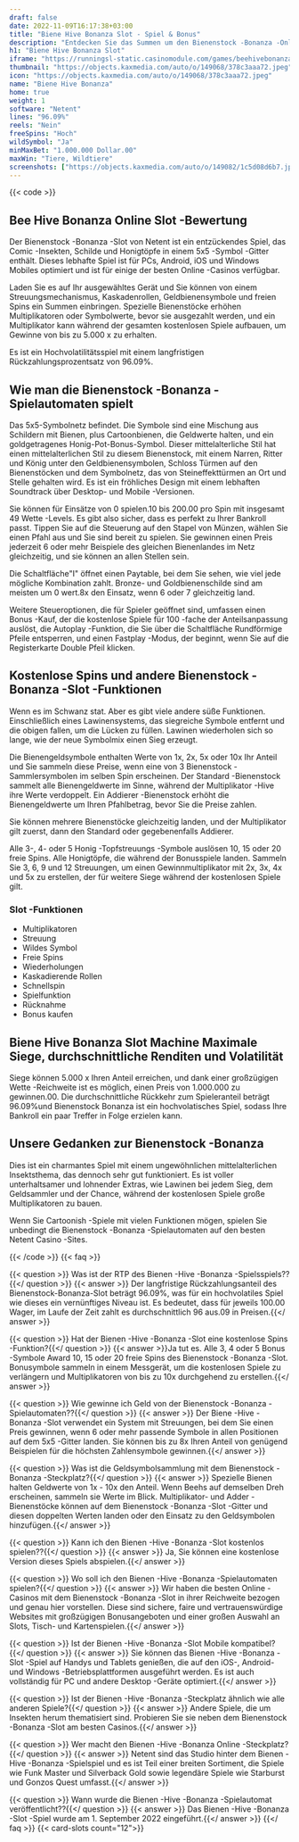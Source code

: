 ```yaml
---
draft: false
date: 2022-11-09T16:17:38+03:00
title: "Biene Hive Bonanza Slot - Spiel & Bonus"
description: "Entdecken Sie das Summen um den Bienenstock -Bonanza -Online Slot in unserem Bewertungen des Gameplays, der Funktionen und wo Sie es mit dem besten Casino -Bonus spielen können."
h1: "Biene Hive Bonanza Slot"
iframe: "https://runningsl-static.casinomodule.com/games/beehivebonanza-client/?gameId=beehivebonanza_not_mobile_sw&flashParams.wmode=opaque&showHomeButton=false&gameLocation=games%2Fbeehivebonanza-client%2F&preBuiltGameRulesSupported=false&server=https%3A%2F%2Frunningsl-game.casinomodule.com%2F&lang=en&sessId=DEMO-675a39004204421e8100&operatorId=rizk&statisticEndpointURL=https://gcs-prod.casinomodule.com/gcs/v1/reportData&logsId=3e81fe08-1381-4900-a42a-674702e1e3ab&loadStarted=1662375513167&giOperatorConfig=%7B%22gameId%22%3A%22beehivebonanza_not_mobile_sw%22%2C%22staticServer%22%3A%22https%3A%2F%2Frunningsl-static.casinomodule.com%2F%22%2C%22targetElement%22%3A%22netentgame%22%2C%22width%22%3A902%2C%22height%22%3A500%2C%22flashParams%22%3A%7B%22wmode%22%3A%22opaque%22%7D%2C%22showHomeButton%22%3Afalse%2C%22gameLocation%22%3A%22games%2Fbeehivebonanza-client%2F%22%2C%22preBuiltGameRulesSupported%22%3Afalse%2C%22server%22%3A%22https%3A%2F%2Frunningsl-game.casinomodule.com%2F%22%2C%22lang%22%3A%22en%22%2C%22sessId%22%3A%22DEMO-675a39004204421eXXXX%22%2C%22operatorId%22%3A%22rizk%22%7D&casinourl=https://www.bigwinboard.com&loadSeqNo=0"
thumbnail: "https://objects.kaxmedia.com/auto/o/149068/378c3aaa72.jpeg"
icon: "https://objects.kaxmedia.com/auto/o/149068/378c3aaa72.jpeg"
name: "Biene Hive Bonanza"
home: true
weight: 1
software: "Netent"
lines: "96.09%"
reels: "Nein"
freeSpins: "Hoch"
wildSymbol: "Ja"
minMaxBet: "1.000.000 Dollar.00"
maxWin: "Tiere, Wildtiere"
screenshots: ["https://objects.kaxmedia.com/auto/o/149082/1c5d08d6b7.jpeg"]
---
```


{{< code >}}<h2>Bee Hive Bonanza Online Slot -Bewertung</h2><p>Der Bienenstock -Bonanza -Slot von Netent ist ein entzückendes Spiel, das Comic -Insekten, Schilde und Honigtöpfe in einem 5x5 -Symbol -Gitter enthält. Dieses lebhafte Spiel ist für PCs, Android, iOS und Windows Mobiles optimiert und ist für einige der besten Online -Casinos verfügbar.</p><p>Laden Sie es auf Ihr ausgewähltes Gerät und Sie können von einem Streuungsmechanismus, Kaskadenrollen, Geldbienensymbole und freien Spins ein Summen einbringen. Spezielle Bienenstöcke erhöhen Multiplikatoren oder Symbolwerte, bevor sie ausgezahlt werden, und ein Multiplikator kann während der gesamten kostenlosen Spiele aufbauen, um Gewinne von bis zu 5.000 x zu erhalten.</p><p>Es ist ein Hochvolatilitätsspiel mit einem langfristigen Rückzahlungsprozentsatz von 96.09%. </p><h2>Wie man die Bienenstock -Bonanza -Spielautomaten spielt</h2><p>Das 5x5-Symbolnetz befindet. Die Symbole sind eine Mischung aus Schildern mit Bienen, plus Cartoonbienen, die Geldwerte halten, und ein goldgetragenes Honig-Pot-Bonus-Symbol. Dieser mittelalterliche Stil hat einen mittelalterlichen Stil zu diesem Bienenstock, mit einem Narren, Ritter und König unter den Geldbienensymbolen, Schloss Türmen auf den Bienenstöcken und dem Symbolnetz, das von Steineffekttürmen an Ort und Stelle gehalten wird. Es ist ein fröhliches Design mit einem lebhaften Soundtrack über Desktop- und Mobile -Versionen.</p><p>Sie können für Einsätze von 0 spielen.10 bis 200.00 pro Spin mit insgesamt 49 Wette -Levels. Es gibt also sicher, dass es perfekt zu Ihrer Bankroll passt. Tippen Sie auf die Steuerung auf den Stapel von Münzen, wählen Sie einen Pfahl aus und Sie sind bereit zu spielen. Sie gewinnen einen Preis jederzeit 6 oder mehr Beispiele des gleichen Bienenlandes im Netz gleichzeitig, und sie können an allen Stellen sein. </p><p>Die Schaltfläche"I" öffnet einen Paytable, bei dem Sie sehen, wie viel jede mögliche Kombination zahlt. Bronze- und Goldbienenschilde sind am meisten um 0 wert.8x den Einsatz, wenn 6 oder 7 gleichzeitig land. </p><p>Weitere Steueroptionen, die für Spieler geöffnet sind, umfassen einen Bonus -Kauf, der die kostenlose Spiele für 100 -fache der Anteilsanpassung auslöst, die Autoplay -Funktion, die Sie über die Schaltfläche Rundförmige Pfeile entsperren, und einen Fastplay -Modus, der beginnt, wenn Sie auf die Registerkarte Double Pfeil klicken.</p><h2>Kostenlose Spins und andere Bienenstock -Bonanza -Slot -Funktionen</h2><p>Wenn es im Schwanz stat. Aber es gibt viele andere süße Funktionen. Einschließlich eines Lawinensystems, das siegreiche Symbole entfernt und die obigen fallen, um die Lücken zu füllen. Lawinen wiederholen sich so lange, wie der neue Symbolmix einen Sieg erzeugt.</p><p>Die Bienengeldsymbole enthalten Werte von 1x, 2x, 5x oder 10x Ihr Anteil und Sie sammeln diese Preise, wenn eine von 3 Bienenstock -Sammlersymbolen im selben Spin erscheinen. Der Standard -Bienenstock sammelt alle Bienengeldwerte im Sinne, während der Multiplikator -Hive ihre Werte verdoppelt. Ein Addierer -Bienenstock erhöht die Bienengeldwerte um Ihren Pfahlbetrag, bevor Sie die Preise zahlen. </p><p>Sie können mehrere Bienenstöcke gleichzeitig landen, und der Multiplikator gilt zuerst, dann den Standard oder gegebenenfalls Addierer. </p><p>Alle 3-, 4- oder 5 Honig -Topfstreuungs -Symbole auslösen 10, 15 oder 20 freie Spins. Alle Honigtöpfe, die während der Bonusspiele landen. Sammeln Sie 3, 6, 9 und 12 Streuungen, um einen Gewinnmultiplikator mit 2x, 3x, 4x und 5x zu erstellen, der für weitere Siege während der kostenlosen Spiele gilt.</p><h3>
Slot -Funktionen</h3><ul>
<li></span>
Multiplikatoren</li>
<li></span>
Streuung</li>
<li></span>
Wildes Symbol</li>
<li></span>
Freie Spins</li>
<li></span>
Wiederholungen</li>
<li></span>
Kaskadierende Rollen</li>
<li></span>
Schnellspin</li>
<li></span>
Spielfunktion</li>
<li></span>
Rücknahme</li>
<li></span>
Bonus kaufen</li></ul><h2>Biene Hive Bonanza Slot Machine Maximale Siege, durchschnittliche Renditen und Volatilität</h2><p>Siege können 5.000 x Ihren Anteil erreichen, und dank einer großzügigen Wette -Reichweite ist es möglich, einen Preis von 1.000.000 zu gewinnen.00. Die durchschnittliche Rückkehr zum Spieleranteil beträgt 96.09%und Bienenstock Bonanza ist ein hochvolatisches Spiel, sodass Ihre Bankroll ein paar Treffer in Folge erzielen kann.</p><h2>Unsere Gedanken zur Bienenstock -Bonanza</h2><p>Dies ist ein charmantes Spiel mit einem ungewöhnlichen mittelalterlichen Insektsthema, das dennoch sehr gut funktioniert. Es ist voller unterhaltsamer und lohnender Extras, wie Lawinen bei jedem Sieg, dem Geldsammler und der Chance, während der kostenlosen Spiele große Multiplikatoren zu bauen.</p><p>Wenn Sie Cartoonish -Spiele mit vielen Funktionen mögen, spielen Sie unbedingt die Bienenstock -Bonanza -Spielautomaten auf den besten Netent Casino -Sites.</p>
{{< /code >}}
{{< faq >}}

{{< question >}} Was ist der RTP des Bienen -Hive -Bonanza -Spielsspiels??{{</ question >}}
{{< answer >}} Der langfristige Rückzahlungsanteil des Bienenstock-Bonanza-Slot beträgt 96.09%, was für ein hochvolatiles Spiel wie dieses ein vernünftiges Niveau ist. Es bedeutet, dass für jeweils 100.00 Wager, im Laufe der Zeit zahlt es durchschnittlich 96 aus.09 in Preisen.{{</ answer >}}

{{< question >}} Hat der Bienen -Hive -Bonanza -Slot eine kostenlose Spins -Funktion?{{</ question >}}
{{< answer >}}Ja tut es. Alle 3, 4 oder 5 Bonus -Symbole Award 10, 15 oder 20 freie Spins des Bienenstock -Bonanza -Slot. Bonusymbole sammeln in einem Messgerät, um die kostenlosen Spiele zu verlängern und Multiplikatoren von bis zu 10x durchgehend zu erstellen.{{</ answer >}}

{{< question >}} Wie gewinne ich Geld von der Bienenstock -Bonanza -Spielautomaten??{{</ question >}}
{{< answer >}} Der Biene -Hive -Bonanza -Slot verwendet ein System mit Streuungen, bei dem Sie einen Preis gewinnen, wenn 6 oder mehr passende Symbole in allen Positionen auf dem 5x5 -Gitter landen. Sie können bis zu 8x Ihren Anteil von genügend Beispielen für die höchsten Zahlensymbole gewinnen.{{</ answer >}}

{{< question >}} Was ist die Geldsymbolsammlung mit dem Bienenstock -Bonanza -Steckplatz?{{</ question >}}
{{< answer >}} Spezielle Bienen halten Geldwerte von 1x - 10x den Anteil. Wenn Beehs auf demselben Dreh erscheinen, sammeln sie Werte im Blick. Multiplikator- und Adder -Bienenstöcke können auf dem Bienenstock -Bonanza -Slot -Gitter und diesen doppelten Werten landen oder den Einsatz zu den Geldsymbolen hinzufügen.{{</ answer >}}

{{< question >}} Kann ich den Bienen -Hive -Bonanza -Slot kostenlos spielen??{{</ question >}}
{{< answer >}} Ja, Sie können eine kostenlose Version dieses Spiels abspielen.{{</ answer >}}

{{< question >}} Wo soll ich den Bienen -Hive -Bonanza -Spielautomaten spielen?{{</ question >}}
{{< answer >}} Wir haben die besten Online -Casinos mit dem Bienenstock -Bonanza -Slot in ihrer Reichweite bezogen und genau hier vorstellen. Diese sind sichere, faire und vertrauenswürdige Websites mit großzügigen Bonusangeboten und einer großen Auswahl an Slots, Tisch- und Kartenspielen.{{</ answer >}}

{{< question >}} Ist der Bienen -Hive -Bonanza -Slot Mobile kompatibel?{{</ question >}}
{{< answer >}} Sie können das Bienen -Hive -Bonanza -Slot -Spiel auf Handys und Tablets genießen, die auf den iOS-, Android- und Windows -Betriebsplattformen ausgeführt werden. Es ist auch vollständig für PC und andere Desktop -Geräte optimiert.{{</ answer >}}

{{< question >}} Ist der Bienen -Hive -Bonanza -Steckplatz ähnlich wie alle anderen Spiele?{{</ question >}}
{{< answer >}} Andere Spiele, die um Insekten herum thematisiert sind. Probieren Sie sie neben dem Bienenstock -Bonanza -Slot am besten Casinos.{{</ answer >}}

{{< question >}} Wer macht den Bienen -Hive -Bonanza Online -Steckplatz?{{</ question >}}
{{< answer >}} Netent sind das Studio hinter dem Bienen -Hive -Bonanza -Spielspiel und es ist Teil einer breiten Sortiment, die Spiele wie Funk Master und Silverback Gold sowie legendäre Spiele wie Starburst und Gonzos Quest umfasst.{{</ answer >}}

{{< question >}} Wann wurde die Bienen -Hive -Bonanza -Spielautomat veröffentlicht??{{</ question >}}
{{< answer >}} Das Bienen -Hive -Bonanza -Slot -Spiel wurde am 1. September 2022 eingeführt.{{</ answer >}}
{{</ faq >}}
{{< card-slots count="12">}}